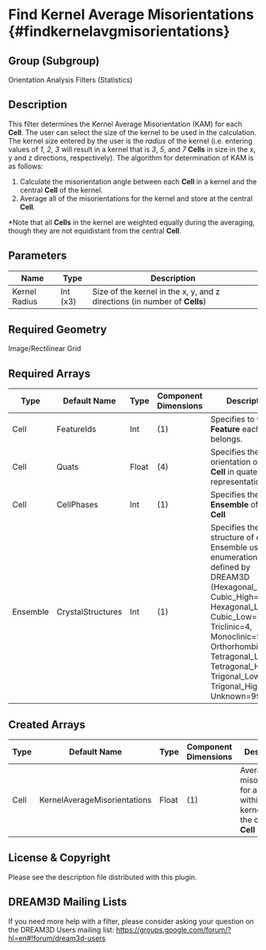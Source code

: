 Find Kernel Average Misorientations {#findkernelavgmisorientations}
======

## Group (Subgroup) ##
Orientation Analysis Filters (Statistics)

## Description ##
This filter determines the Kernel Average Misorientation (KAM) for each **Cell**.  The user can select the size of the kernel to be used in the calculation.  The kernel size entered by the user is the *radius* of the kernel (i.e. entering values of *1*, *2*, *3* will result in a kernel that is *3*, *5*, and *7* **Cells** in size in the x, y and z directions, respectively).  The algorithm for determination of KAM is as follows:

1. Calculate the misorientation angle between each **Cell** in a kernel and the central **Cell** of the kernel.
2. Average all of the misorientations for the kernel and store at the central **Cell**.

*Note that all **Cells** in the kernel are weighted equally during the averaging, though they are not equidistant from the central **Cell**.

## Parameters ##
| Name | Type | Description |
|------|------| ----------- |
| Kernel Radius | Int (x3) | Size of the kernel in the x, y, and z directions (in number of **Cells**) |

## Required Geometry ##
Image/Rectilinear Grid

## Required Arrays ##
| Type | Default Name | Type | Component Dimensions | Description |
|------|--------------|-------------|---------|-----|
| Cell | FeatureIds | Int | (1) | Specifies to which **Feature** each **Cell** belongs. |
| Cell | Quats | Float | (4) | Specifies the orientation of the **Cell** in quaternion representation |
| Cell | CellPhases | Int | (1) | Specifies the **Ensemble** of the **Cell** |
| Ensemble | CrystalStructures | Int | (1) | Specifies the crystal structure of each Ensemble using an enumeration defined by DREAM3D (Hexagonal_High=0, Cubic_High=1, Hexagonal_Low=2, Cubic_Low=3, Triclinic=4, Monoclinic=5, Orthorhombic=6, Tetragonal_Low=7, Tetragonal_High=8, Trigonal_Low=9, Trigonal_High=10, Unknown=999) |

## Created Arrays ##
| Type | Default Name | Type | Component Dimensions | Description |
|------|--------------|-------------|---------|-----|
| Cell | KernelAverageMisorientations | Float | (1) | Average misorientation for all **Cells** within the kernel and the central **Cell** |


## License & Copyright ##

Please see the description file distributed with this plugin.

## DREAM3D Mailing Lists ##

If you need more help with a filter, please consider asking your question on the DREAM3D Users mailing list:
https://groups.google.com/forum/?hl=en#!forum/dream3d-users


